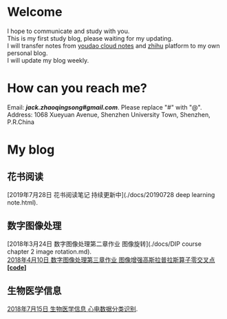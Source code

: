 # Welcome
I hope to communicate and study with you.
<br>This is my first study blog, please waiting for my updating. 
<br>I will transfer notes from [youdao cloud notes](https://note.youdao.com/?keyfrom=ydoc) and [zhihu](https://www.zhihu.com/people/zhao-qing-song-68-22/activities) platform to my own personal blog.
<br>I will update my blog weekly.

# How can you reach me?
Email: ***jack.zhaoqingsong#gmail.com***. Please replace "#" with "@". 
<br>Address: 1068 Xueyuan Avenue, Shenzhen University Town, Shenzhen, P.R.China

# My blog
## 花书阅读
[2019年7月28日 花书阅读笔记 持续更新中](./docs/20190728 deep learning note.html).
## 数字图像处理
[2018年3月24日 数字图像处理第二章作业 图像旋转](./docs/DIP course chapter 2 image rotation.md).
<br>[2018年4月10日 数字图像处理第三章作业 图像增强高斯拉普拉斯算子零交叉点](https://zhuanlan.zhihu.com/p/35239779)[**\[code\]**](https://github.com/ZQSIAT/blog_code/blob/master/DIP%20Chapter3%20image%20intensification/image_intensification.cpp)
## 生物医学信息
[2018年7月15日 生物医学信息 心电数据分类识别](https://zhuanlan.zhihu.com/p/39771706).